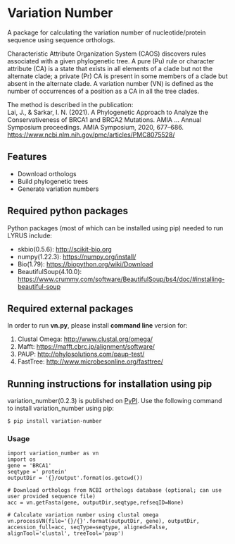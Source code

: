 # Variation Number

A package for calculating the variation number of nucleotide/protein sequence using sequence orthologs.

Characteristic Attribute Organization System (CAOS) discovers rules associated with a given phylogenetic tree. A pure (Pu) rule or character attribute (CA) is a state that exists in all elements of a clade but not the alternate clade; a private (Pr) CA is present in some members of a clade but absent in the alternate clade. A variation number (VN) is defined as the number of occurrences of a position as a CA in all the tree clades.

The method is described in the publication:  
Lai, J., & Sarkar, I. N. (2021). A Phylogenetic Approach to Analyze the Conservativeness of BRCA1 and BRCA2 Mutations. AMIA ... Annual Symposium proceedings. AMIA Symposium, 2020, 677–686. https://www.ncbi.nlm.nih.gov/pmc/articles/PMC8075528/

## Features

- Download orthologs
- Build phylogenetic trees
- Generate variation numbers

## Required python packages
Python packages (most of which can be installed using pip) needed to run LYRUS include:
- skbio(0.5.6): http://scikit-bio.org
- numpy(1.22.3): https://numpy.org/install/
- Bio(1.79): https://biopython.org/wiki/Download
- BeautifulSoup(4.10.0): https://www.crummy.com/software/BeautifulSoup/bs4/doc/#installing-beautiful-soup

## Required external packages
In order to run **vn.py**, please install **command line** version for:
1. Clustal Omega: http://www.clustal.org/omega/
2. Mafft: https://mafft.cbrc.jp/alignment/software/
3. PAUP: http://phylosolutions.com/paup-test/
3. FastTree: http://www.microbesonline.org/fasttree/

## Running instructions for installation using pip
variation_number(0.2.3) is published on [PyPI](https://pypi.org/). Use the following command to install variation_number using pip:
```console
$ pip install variation-number
```

### Usage
```
import variation_number as vn
import os
gene = 'BRCA1'
seqtype =' protein'
outputDir = '{}/output'.format(os.getcwd())

# Download orthologs from NCBI orthologs database (optional; can use user provided sequence file)
acc = vn.getFasta(gene, outputDir,seqtype,refseqID=None)

# Calculate variation number using clustal omega
vn.processVN(file='{}/{}'.format(outputDir, gene), outputDir, accession_full=acc, seqType=seqtype, aligned=False, alignTool='clustal', treeTool='paup')
```